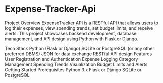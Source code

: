 # Expense-Tracker-Api
Project Overview
ExpenseTracker API is a RESTful API that allows users to log their expenses, view spending trends, set budget limits, and receive alerts. This project showcases backend development, database management, and API design using Python with Flask or Django.

Tech Stack
Python (Flask or Django)
SQLite or PostgreSQL (or any other preferred DBMS)
JSON for data exchange
RESTful API design
Features
User Registration and Authentication
Expense Logging
Category Management
Spending Trends Visualization
Budget Limits and Alerts
Getting Started
Prerequisites
Python 3.x
Flask or Django
SQLite or PostgreSQL
